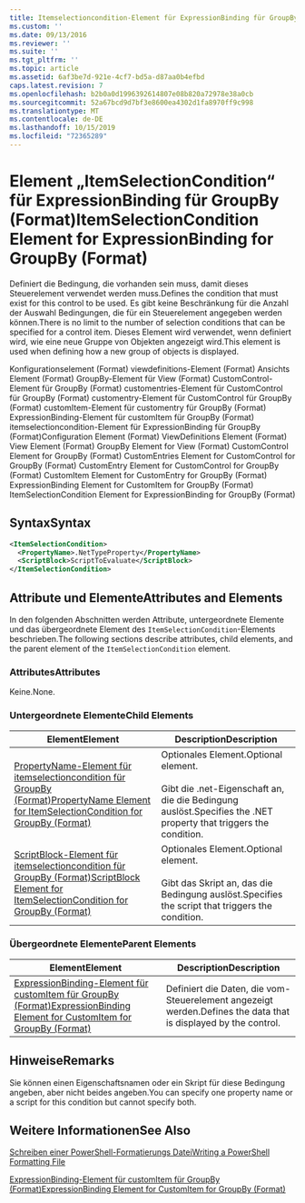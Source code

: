 ```yaml
---
title: Itemselectioncondition-Element für ExpressionBinding für GroupBy (Format) | Microsoft-Dokumentation
ms.custom: ''
ms.date: 09/13/2016
ms.reviewer: ''
ms.suite: ''
ms.tgt_pltfrm: ''
ms.topic: article
ms.assetid: 6af3be7d-921e-4cf7-bd5a-d87aa0b4efbd
caps.latest.revision: 7
ms.openlocfilehash: b2b0a0d1996392614807e08b820a72978e38a0cb
ms.sourcegitcommit: 52a67bcd9d7bf3e8600ea4302d1fa8970ff9c998
ms.translationtype: MT
ms.contentlocale: de-DE
ms.lasthandoff: 10/15/2019
ms.locfileid: "72365289"
---
```

# <a name="itemselectioncondition-element-for-expressionbinding-for-groupby-format"></a><span data-ttu-id="8efe3-102">Element „ItemSelectionCondition“ für ExpressionBinding für GroupBy (Format)</span><span class="sxs-lookup"><span data-stu-id="8efe3-102">ItemSelectionCondition Element for ExpressionBinding for GroupBy (Format)</span></span>

<span data-ttu-id="8efe3-103">Definiert die Bedingung, die vorhanden sein muss, damit dieses Steuerelement verwendet werden muss.</span><span class="sxs-lookup"><span data-stu-id="8efe3-103">Defines the condition that must exist for this control to be used.</span></span> <span data-ttu-id="8efe3-104">Es gibt keine Beschränkung für die Anzahl der Auswahl Bedingungen, die für ein Steuerelement angegeben werden können.</span><span class="sxs-lookup"><span data-stu-id="8efe3-104">There is no limit to the number of selection conditions that can be specified for a control item.</span></span> <span data-ttu-id="8efe3-105">Dieses Element wird verwendet, wenn definiert wird, wie eine neue Gruppe von Objekten angezeigt wird.</span><span class="sxs-lookup"><span data-stu-id="8efe3-105">This element is used when defining how a new group of objects is displayed.</span></span>

<span data-ttu-id="8efe3-106">Konfigurationselement (Format) viewdefinitions-Element (Format) Ansichts Element (Format) GroupBy-Element für View (Format) CustomControl-Element für GroupBy (Format) customentries-Element für CustomControl für GroupBy (Format) customentry-Element für CustomControl für GroupBy (Format) customItem-Element für customentry für GroupBy (Format) ExpressionBinding-Element für customItem für GroupBy (Format) itemselectioncondition-Element für ExpressionBinding für GroupBy (Format)</span><span class="sxs-lookup"><span data-stu-id="8efe3-106">Configuration Element (Format) ViewDefinitions Element (Format) View Element (Format) GroupBy Element for View (Format) CustomControl Element for GroupBy (Format) CustomEntries Element for CustomControl for GroupBy (Format) CustomEntry Element for CustomControl for GroupBy (Format) CustomItem Element for CustomEntry for GroupBy (Format) ExpressionBinding Element for CustomItem for GroupBy (Format) ItemSelectionCondition Element for ExpressionBinding for GroupBy (Format)</span></span>

## <a name="syntax"></a><span data-ttu-id="8efe3-107">Syntax</span><span class="sxs-lookup"><span data-stu-id="8efe3-107">Syntax</span></span>

```xml
<ItemSelectionCondition>
  <PropertyName>.NetTypeProperty</PropertyName>
  <ScriptBlock>ScriptToEvaluate</ScriptBlock>
</ItemSelectionCondition>
```

## <a name="attributes-and-elements"></a><span data-ttu-id="8efe3-108">Attribute und Elemente</span><span class="sxs-lookup"><span data-stu-id="8efe3-108">Attributes and Elements</span></span>

<span data-ttu-id="8efe3-109">In den folgenden Abschnitten werden Attribute, untergeordnete Elemente und das übergeordnete Element des `ItemSelectionCondition`-Elements beschrieben.</span><span class="sxs-lookup"><span data-stu-id="8efe3-109">The following sections describe attributes, child elements, and the parent element of the `ItemSelectionCondition` element.</span></span>

### <a name="attributes"></a><span data-ttu-id="8efe3-110">Attributes</span><span class="sxs-lookup"><span data-stu-id="8efe3-110">Attributes</span></span>

<span data-ttu-id="8efe3-111">Keine.</span><span class="sxs-lookup"><span data-stu-id="8efe3-111">None.</span></span>

### <a name="child-elements"></a><span data-ttu-id="8efe3-112">Untergeordnete Elemente</span><span class="sxs-lookup"><span data-stu-id="8efe3-112">Child Elements</span></span>

|<span data-ttu-id="8efe3-113">Element</span><span class="sxs-lookup"><span data-stu-id="8efe3-113">Element</span></span>|<span data-ttu-id="8efe3-114">Description</span><span class="sxs-lookup"><span data-stu-id="8efe3-114">Description</span></span>|
|-------------|-----------------|
|[<span data-ttu-id="8efe3-115">PropertyName-Element für itemselectioncondition für GroupBy (Format)</span><span class="sxs-lookup"><span data-stu-id="8efe3-115">PropertyName Element for ItemSelectionCondition for GroupBy (Format)</span></span>](./propertyname-element-for-itemselectioncondition-for-groupby-format.md)|<span data-ttu-id="8efe3-116">Optionales Element.</span><span class="sxs-lookup"><span data-stu-id="8efe3-116">Optional element.</span></span><br /><br /> <span data-ttu-id="8efe3-117">Gibt die .net-Eigenschaft an, die die Bedingung auslöst.</span><span class="sxs-lookup"><span data-stu-id="8efe3-117">Specifies the .NET property that triggers the condition.</span></span>|
|[<span data-ttu-id="8efe3-118">ScriptBlock-Element für itemselectioncondition für GroupBy (Format)</span><span class="sxs-lookup"><span data-stu-id="8efe3-118">ScriptBlock Element for ItemSelectionCondition for GroupBy (Format)</span></span>](./scriptblock-element-for-itemselectioncondition-for-groupby-format.md)|<span data-ttu-id="8efe3-119">Optionales Element.</span><span class="sxs-lookup"><span data-stu-id="8efe3-119">Optional element.</span></span><br /><br /> <span data-ttu-id="8efe3-120">Gibt das Skript an, das die Bedingung auslöst.</span><span class="sxs-lookup"><span data-stu-id="8efe3-120">Specifies the script that triggers the condition.</span></span>|

### <a name="parent-elements"></a><span data-ttu-id="8efe3-121">Übergeordnete Elemente</span><span class="sxs-lookup"><span data-stu-id="8efe3-121">Parent Elements</span></span>

|<span data-ttu-id="8efe3-122">Element</span><span class="sxs-lookup"><span data-stu-id="8efe3-122">Element</span></span>|<span data-ttu-id="8efe3-123">Description</span><span class="sxs-lookup"><span data-stu-id="8efe3-123">Description</span></span>|
|-------------|-----------------|
|[<span data-ttu-id="8efe3-124">ExpressionBinding-Element für customItem für GroupBy (Format)</span><span class="sxs-lookup"><span data-stu-id="8efe3-124">ExpressionBinding Element for CustomItem for GroupBy (Format)</span></span>](./expressionbinding-element-for-customitem-for-groupby-format.md)|<span data-ttu-id="8efe3-125">Definiert die Daten, die vom-Steuerelement angezeigt werden.</span><span class="sxs-lookup"><span data-stu-id="8efe3-125">Defines the data that is displayed by the control.</span></span>|

## <a name="remarks"></a><span data-ttu-id="8efe3-126">Hinweise</span><span class="sxs-lookup"><span data-stu-id="8efe3-126">Remarks</span></span>

<span data-ttu-id="8efe3-127">Sie können einen Eigenschaftsnamen oder ein Skript für diese Bedingung angeben, aber nicht beides angeben.</span><span class="sxs-lookup"><span data-stu-id="8efe3-127">You can specify one property name or a script for this condition but cannot specify both.</span></span>

## <a name="see-also"></a><span data-ttu-id="8efe3-128">Weitere Informationen</span><span class="sxs-lookup"><span data-stu-id="8efe3-128">See Also</span></span>

[<span data-ttu-id="8efe3-129">Schreiben einer PowerShell-Formatierungs Datei</span><span class="sxs-lookup"><span data-stu-id="8efe3-129">Writing a PowerShell Formatting File</span></span>](./writing-a-powershell-formatting-file.md)

[<span data-ttu-id="8efe3-130">ExpressionBinding-Element für customItem für GroupBy (Format)</span><span class="sxs-lookup"><span data-stu-id="8efe3-130">ExpressionBinding Element for CustomItem for GroupBy (Format)</span></span>](./expressionbinding-element-for-customitem-for-groupby-format.md)
